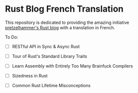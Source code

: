 # Rust Blog French Translation #

This repository is dedicated to providing the amazing initiative [pretzelhammer's Rust blog](https://github.com/pretzelhammer/rust-blog) with a translation in French.

To Do:

- [ ] RESTful API in Sync & Async Rust 
- [ ] Tour of Rust's Standard Library Traits
- [ ] Learn Assembly with Entirely Too Many Brainfuck Compilers
- [ ] Sizedness in Rust
- [ ] Common Rust Lifetime Misconceptions

